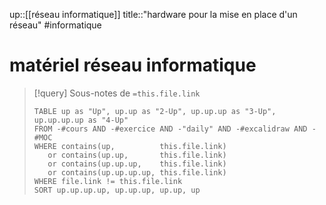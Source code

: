 up::[[réseau informatique]]
title::"hardware pour la mise en place d'un réseau"
#informatique
# matériel réseau informatique

> [!query] Sous-notes de `=this.file.link`
> ```dataview
> TABLE up as "Up", up.up as "2-Up", up.up.up as "3-Up", up.up.up.up as "4-Up"
> FROM -#cours AND -#exercice AND -"daily" AND -#excalidraw AND -#MOC
> WHERE contains(up,          this.file.link)
>    or contains(up.up,       this.file.link)
>    or contains(up.up.up,    this.file.link)
>    or contains(up.up.up.up, this.file.link)
> WHERE file.link != this.file.link
> SORT up.up.up.up, up.up.up, up.up, up
> ```